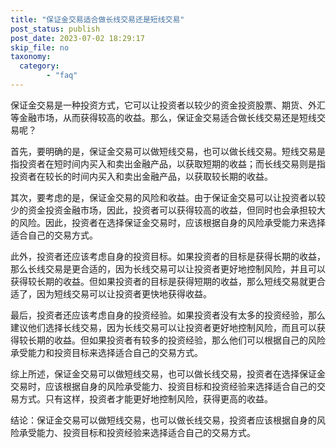 ```yaml
---
title: "保证金交易适合做长线交易还是短线交易"
post_status: publish
post_date: 2023-07-02 18:29:17
skip_file: no
taxonomy:
  category:
        - "faq"
---
```


保证金交易是一种投资方式，它可以让投资者以较少的资金投资股票、期货、外汇等金融市场，从而获得较高的收益。那么，保证金交易适合做长线交易还是短线交易呢？

首先，要明确的是，保证金交易可以做短线交易，也可以做长线交易。短线交易是指投资者在短时间内买入和卖出金融产品，以获取短期的收益；而长线交易则是指投资者在较长的时间内买入和卖出金融产品，以获取较长期的收益。

其次，要考虑的是，保证金交易的风险和收益。由于保证金交易可以让投资者以较少的资金投资金融市场，因此，投资者可以获得较高的收益，但同时也会承担较大的风险。因此，投资者在选择保证金交易时，应该根据自身的风险承受能力来选择适合自己的交易方式。

此外，投资者还应该考虑自身的投资目标。如果投资者的目标是获得长期的收益，那么长线交易是更合适的，因为长线交易可以让投资者更好地控制风险，并且可以获得较长期的收益。但如果投资者的目标是获得短期的收益，那么短线交易就更合适了，因为短线交易可以让投资者更快地获得收益。

最后，投资者还应该考虑自身的投资经验。如果投资者没有太多的投资经验，那么建议他们选择长线交易，因为长线交易可以让投资者更好地控制风险，而且可以获得较长期的收益。但如果投资者有较多的投资经验，那么他们可以根据自己的风险承受能力和投资目标来选择适合自己的交易方式。

综上所述，保证金交易可以做短线交易，也可以做长线交易，投资者在选择保证金交易时，应该根据自身的风险承受能力、投资目标和投资经验来选择适合自己的交易方式。只有这样，投资者才能更好地控制风险，获得更高的收益。

结论：保证金交易可以做短线交易，也可以做长线交易，投资者应该根据自身的风险承受能力、投资目标和投资经验来选择适合自己的交易方式。
